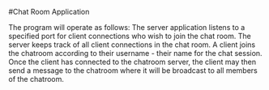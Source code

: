 #Chat Room Application

  The program will operate as follows: The server application listens to a specified port for client connections who wish to join the chat room. The server keeps track of all client connections in the chat room. A client joins the chatroom according to their username - their name for the chat session. Once the client has connected to the chatroom server, the client may then send a message to the chatroom where it will be broadcast to all members of the chatroom.
